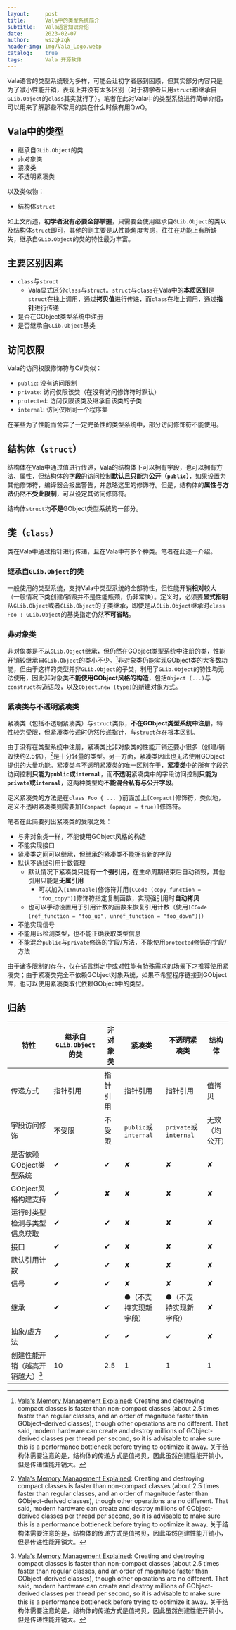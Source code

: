 ```yaml
---
layout:     post
title:      Vala中的类型系统简介
subtitle:   Vala语言知识介绍
date:       2023-02-07
author:     wszqkzqk
header-img: img/Vala_Logo.webp
catalog:    true
tags:       Vala 开源软件
---
```


Vala语言的类型系统较为多样，可能会让初学者感到困惑，但其实部分内容只是为了减小性能开销，表现上并没有太多区别（对于初学者只用`struct`和继承自`GLib.Object`的`class`其实就行了）。笔者在此对Vala中的类型系统进行简单介绍，可以用来了解那些不常用的类在什么时候有用QwQ。

## Vala中的类型

* 继承自`GLib.Object`的类
* 非对象类
* 紧凑类
* 不透明紧凑类

以及类似物：

* 结构体`struct`

如上文所述，**初学者没有必要全部掌握**，只需要会使用继承自`GLib.Object`的类以及结构体`struct`即可，其他的则主要是从性能角度考虑，往往在功能上有所缺失，继承自`GLib.Object`的类的特性最为丰富。

## 主要区别因素

* `class`与`struct`
  * Vala显式区分`class`与`struct`。`struct`与`class`在Vala中的**本质区别**是`struct`在栈上调用，通过**拷贝值**进行传递，而`class`在堆上调用，通过**指针**进行传递
* 是否在GObject类型系统中注册
* 是否继承自`GLib.Object`基类

## 访问权限

Vala的访问权限修饰符与C#类似：

* `public`: 没有访问限制
* `private`: 访问仅限该类（在没有访问修饰符时默认）
* `protected`: 访问仅限该类及继承自该类的子类
* `internal`: 访问仅限同一个程序集

在某些为了性能而舍弃了一定完备性的类型系统中，部分访问修饰符不能使用。

## 结构体（`struct`）

结构体在Vala中通过值进行传递，Vala的结构体下可以拥有字段，也可以拥有方法、属性，但结构体的**字段**的访问控制**默认且只能**为**公开（`public`）**，如果设置为其他修饰符，编译器会报出警告，并忽略这里的修饰符。但是，结构体的**属性与方法**仍然**不受此限制**，可以设定其访问修饰符。

结构体`struct`均**不是**GObject类型系统的一部分。

## 类（`class`）

类在Vala中通过指针进行传递，且在Vala中有多个种类。笔者在此逐一介绍。

### 继承自`GLib.Object`的类

一般使用的类型系统，支持Vala中类型系统的全部特性，但性能开销**相对**较大（一般情况下类创建/销毁并不是性能瓶颈，仍非常快）。定义时，必须要**显式指明**从`GLib.Object`或者`GLib.Object`的子类继承，即使是从`GLib.Object`继承时`class Foo : GLib.Object`的基类指定仍然**不可省略**。

### 非对象类

非对象类是不从`GLib.Object`继承，但仍然在GObject类型系统中注册的类，性能开销较继承自`GLib.Object`的类小不少。[^1]非对象类仍能实现GObject类的大多数功能，但由于这样的类型并非`GLib.Object`的子类，利用了`GLib.Object`的特性均无法使用，因此非对象类**不能使用GObject风格的构造**，包括`Object (...)`与`construct`构造语段，以及`Object.new (type)`的新建对象方式。

### 紧凑类与不透明紧凑类

紧凑类（包括不透明紧凑类）与`struct`类似，**不在GObject类型系统中注册**，特性较为受限，但紧凑类传递时仍然传递指针，与`struct`存在根本区别。

由于没有在类型系统中注册，紧凑类比非对象类的性能开销还要小很多（创建/销毁快约2.5倍），[^1]是十分轻量的类型。另一方面，紧凑类因此也无法使用GObject提供的大量功能。紧凑类与不透明紧凑类的唯一区别在于，**紧凑类**中的所有字段的访问控制**只能为`public`或`internal`**，而**不透明**紧凑类中的字段访问控制**只能为`private`或`internal`**，这两种类型均**不能混合私有与公开字段**。

定义紧凑类的方法是在`class Foo { ... }`前面加上`[Compact]`修饰符，类似地，定义不透明紧凑类则需要加`[Compact (opaque = true)]`修饰符。

笔者在此简要列出紧凑类的受限之处：

* 与非对象类一样，不能使用GObject风格的构造
* 不能实现接口
* 紧凑类之间可以继承，但继承的紧凑类不能拥有新的字段
* 默认不通过引用计数管理
  * 默认情况下紧凑类只能有**一个强引用**，在生命周期结束后自动销毁，其他引用只能是**无属引用**
    * 可以加入`[Immutable]`修饰符并用`[CCode (copy_function = "foo_copy")]`修饰符指定复制函数，实现强引用时**自动拷贝**
  * 也可以手动设置用于引用计数的函数来恢复引用计数（使用`[CCode (ref_function = "foo_up", unref_function = "foo_down")]`）
* 不能实现信号
* 不能用`is`检测类型，也不能正确获取类型信息
* 不能混合`public`与`private`修饰的字段/方法，不能使用`protected`修饰的字段/方法

由于诸多限制的存在，仅在语言绑定中或对性能有特殊需求的场景下才推荐使用紧凑类；由于紧凑类完全不依赖GObject对象系统，如果不希望程序链接到GObject库，也可以使用紧凑类取代依赖GObject中的类型。

## 归纳

| 特性 | 继承自`GLib.Object`的类 | 非对象类 | 紧凑类 | 不透明紧凑类 | 结构体 |
| ---- | ---- | ---- | ---- | ---- | ---- |
| 传递方式 | 指针引用 | 指针引用 | 指针引用 | 指针引用 | 值拷贝 |
| 字段访问修饰 | 不受限 | 不受限 | `public`或`internal` | `private`或`internal` | 无效（均公开） |
| 是否依赖GObject类型系统 | ✔ | ✔ | ✘ | ✘ | ✘ |
| GObject风格构建支持 | ✔ | ✘ | ✘ | ✘ | ✘ |
| 运行时类型检测与类型信息获取 | ✔ | ✔ | ✘ | ✘ | ✘ |
| 接口 | ✔ | ✔ | ✘ | ✘ | ✘ |
| 默认引用计数 | ✔ | ✔ | ✘ | ✘ | ✘ |
| 信号 | ✔ | ✔ | ✘ | ✘ | ✘ |
| 继承 | ✔ | ✔ | ●（不支持实现新字段） | ●（不支持实现新字段） | ✘ |
| 抽象/虚方法 | ✔ | ✔ | ✔ | ✔ | ✘ |
| 创建性能开销（越高开销越大）[^1] | 10 | 2.5 | 1 | 1 | 1 |

[^1]: [Vala's Memory Management Explained](https://wiki.gnome.org/Projects/Vala/ReferenceHandling): Creating and destroying compact classes is faster than non-compact classes (about 2.5 times faster than regular classes, and an order of magnitude faster than GObject-derived classes), though other operations are no different. That said, modern hardware can create and destroy millions of GObject-derived classes per thread per second, so it is advisable to make sure this is a performance bottleneck before trying to optimize it away. 关于结构体需要注意的是，结构体的传递方式是值拷贝，因此虽然创建性能开销小，但是传递性能开销大。
